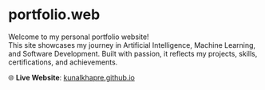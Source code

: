 # portfolio.web

Welcome to my personal portfolio website!  
This site showcases my journey in Artificial Intelligence, Machine Learning, and Software Development. Built with passion, it reflects my projects, skills, certifications, and achievements.

🌐 **Live Website**: [kunalkhapre.github.io](https://kunalkhapre0.github.io/portfolio.web/)


